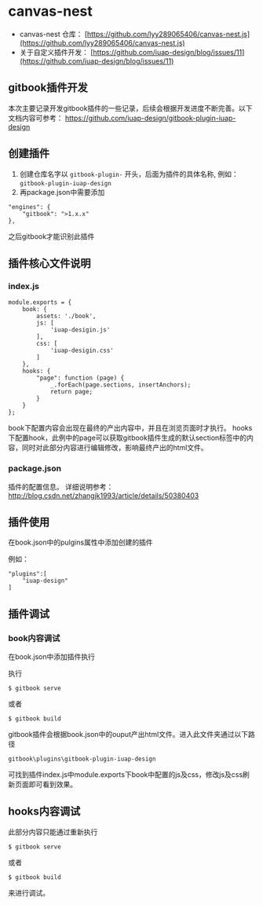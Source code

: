 # canvas-nest

- canvas-nest 仓库： [https://github.com/lyy289065406/canvas-nest.js](https://github.com/lyy289065406/canvas-nest.js)
- 关于自定义插件开发： [https://github.com/iuap-design/blog/issues/11](https://github.com/iuap-design/blog/issues/11)


## gitbook插件开发

本次主要记录开发gitbook插件的一些记录，后续会根据开发进度不断完善。以下文档内容可参考：
https://github.com/iuap-design/gitbook-plugin-iuap-design

## 创建插件

1. 创建仓库名字以 `gitbook-plugin-` 开头，后面为插件的具体名称, 例如：`gitbook-plugin-iuap-design`
2. 再package.json中需要添加

```
"engines": {
    "gitbook": ">1.x.x"
},
```

之后gitbook才能识别此插件

## 插件核心文件说明

### index.js

```
module.exports = {
    book: {
        assets: './book',
        js: [
            'iuap-desigin.js'
        ],
        css: [
            'iuap-desigin.css'
        ]
    },
    hooks: {    
        "page": function (page) {             
            _.forEach(page.sections, insertAnchors);
            return page;
        }
    }
};
```

book下配置内容会出现在最终的产出内容中，并且在浏览页面时才执行。
hooks下配置hook，此例中的page可以获取gitbook插件生成的默认section标签中的内容，同时对此部分内容进行编辑修改，影响最终产出的html文件。

### package.json

插件的配置信息。 详细说明参考：
http://blog.csdn.net/zhangjk1993/article/details/50380403


## 插件使用

在book.json中的pulgins属性中添加创建的插件

例如：

```
"plugins":[
    "iuap-design"
]
```


## 插件调试

### book内容调试

在book.json中添加插件执行

执行

```
$ gitbook serve
```

或者

```
$ gitbook build
```

gitbook插件会根据book.json中的ouput产出html文件。进入此文件夹通过以下路径

```
gitbook\plugins\gitbook-plugin-iuap-design
```

可找到插件index.js中module.exports下book中配置的js及css，修改js及css刷新页面即可看到效果。

## hooks内容调试

此部分内容只能通过重新执行

```
$ gitbook serve
```

或者

```
$ gitbook build
```

来进行调试。